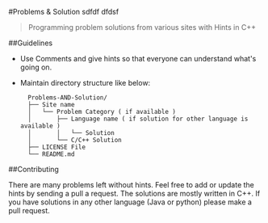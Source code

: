 #Problems & Solution sdfdf dfdsf

> Programming problem solutions from various sites with Hints in C++

##Guidelines

* Use Comments and give hints so that everyone can understand what's going on.
* Maintain directory structure like below:
	
		Problems-AND-Solution/
		├── Site name
		│   └── Problem Category ( if available )
		│       ├── Language name ( if solution for other language is available )
		│       │   └── Solution
		│       └── C/C++ Solution
		├── LICENSE File
		└── README.md


			
##Contributing

There are many problems left without hints. Feel free to add or update the hints by sending a pull a request. The solutions are mostly written in C++. If you have solutions in any other language (Java or python) please make a pull request. 


